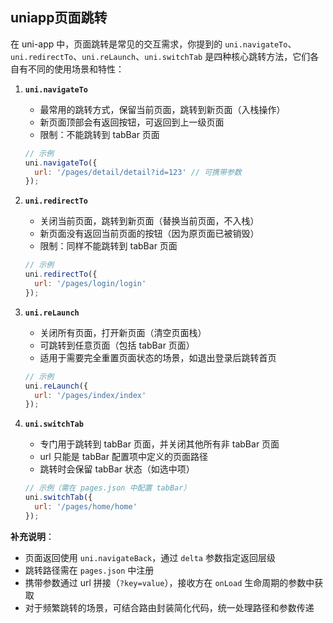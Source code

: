 <!--
 * @Description: 
 * @Author: xunzhaotech
 * @Email: luyb@xunzhaotech.com
 * @QQ: 1525572900
 * @Date: 2025-07-12 17:23:51
 * @LastEditTime: 2025-07-31 18:32:25
 * @LastEditors: xunzhaotech
-->
## uniapp页面跳转
在 uni-app 中，页面跳转是常见的交互需求，你提到的 `uni.navigateTo`、`uni.redirectTo`、`uni.reLaunch`、`uni.switchTab` 是四种核心跳转方法，它们各自有不同的使用场景和特性：

1. **`uni.navigateTo`**
   - 最常用的跳转方式，保留当前页面，跳转到新页面（入栈操作）
   - 新页面顶部会有返回按钮，可返回到上一级页面
   - 限制：不能跳转到 tabBar 页面
   ```javascript
   // 示例
   uni.navigateTo({
     url: '/pages/detail/detail?id=123' // 可携带参数
   });
   ```

2. **`uni.redirectTo`**
   - 关闭当前页面，跳转到新页面（替换当前页面，不入栈）
   - 新页面没有返回当前页面的按钮（因为原页面已被销毁）
   - 限制：同样不能跳转到 tabBar 页面
   ```javascript
   // 示例
   uni.redirectTo({
     url: '/pages/login/login'
   });
   ```

3. **`uni.reLaunch`**
   - 关闭所有页面，打开新页面（清空页面栈）
   - 可跳转到任意页面（包括 tabBar 页面）
   - 适用于需要完全重置页面状态的场景，如退出登录后跳转首页
   ```javascript
   // 示例
   uni.reLaunch({
     url: '/pages/index/index'
   });
   ```

4. **`uni.switchTab`**
   - 专门用于跳转到 tabBar 页面，并关闭其他所有非 tabBar 页面
   - url 只能是 tabBar 配置项中定义的页面路径
   - 跳转时会保留 tabBar 状态（如选中项）
   ```javascript
   // 示例（需在 pages.json 中配置 tabBar）
   uni.switchTab({
     url: '/pages/home/home'
   });
   ```

**补充说明**：
- 页面返回使用 `uni.navigateBack`，通过 `delta` 参数指定返回层级
- 跳转路径需在 `pages.json` 中注册
- 携带参数通过 url 拼接（`?key=value`），接收方在 `onLoad` 生命周期的参数中获取
- 对于频繁跳转的场景，可结合路由封装简化代码，统一处理路径和参数传递